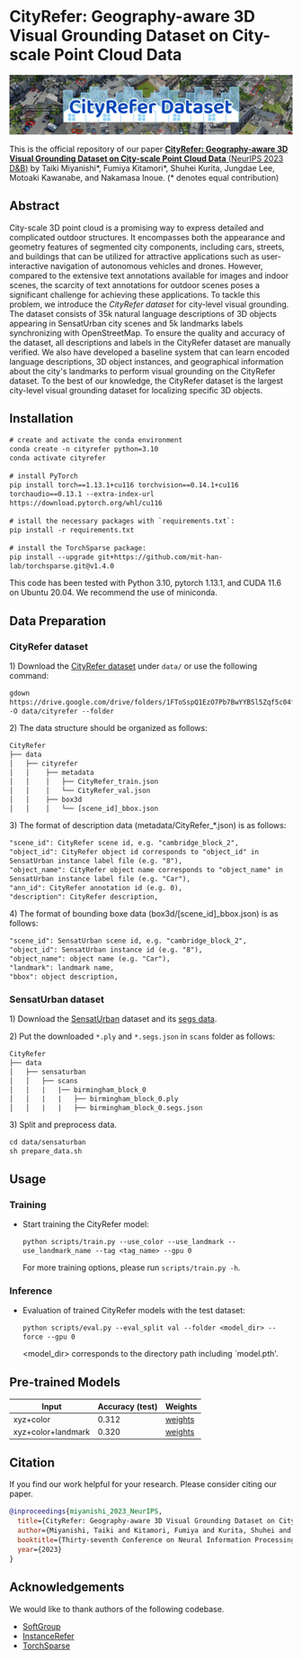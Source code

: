# CityRefer: Geography-aware 3D Visual Grounding Dataset on City-scale Point Cloud Data

<p align="center"><img width="820" src="./docs/logo.png"></p>

This is the official repository of our paper [**CityRefer: Geography-aware 3D Visual Grounding Dataset on City-scale Point Cloud Data** (NeurIPS 2023 D&B)](https://arxiv.org/abs/2310.18773) by Taiki Miyanishi*, Fumiya Kitamori*, Shuhei Kurita, Jungdae Lee, Motoaki Kawanabe, and Nakamasa Inoue. (* denotes equal contribution)

## Abstract
City-scale 3D point cloud is a promising way to express detailed and complicated outdoor structures. It encompasses both the appearance and geometry features of segmented city components, including cars, streets, and buildings that can be utilized for attractive applications such as user-interactive navigation of autonomous vehicles and drones. However, compared to the extensive text annotations available for images and indoor scenes, the scarcity of text annotations for outdoor scenes poses a significant challenge for achieving these applications. To tackle this problem, we introduce the *CityRefer dataset* for city-level visual grounding. The dataset consists of 35k natural language descriptions of 3D objects appearing in SensatUrban city scenes and 5k landmarks labels synchronizing with OpenStreetMap. To ensure the quality and accuracy of the dataset, all descriptions and labels in the CityRefer dataset are manually verified. We also have developed a baseline system that can learn encoded language descriptions, 3D object instances, and geographical information about the city's landmarks to perform visual grounding on the CityRefer dataset. To the best of our knowledge, the CityRefer dataset is the largest city-level visual grounding dataset for localizing specific 3D objects.

## Installation

<!-- Please refer to [installation guide](docs/INSTALL.md). -->
```shell
# create and activate the conda environment
conda create -n cityrefer python=3.10
conda activate cityrefer

# install PyTorch
pip install torch==1.13.1+cu116 torchvision==0.14.1+cu116 torchaudio==0.13.1 --extra-index-url https://download.pytorch.org/whl/cu116

# istall the necessary packages with `requirements.txt`:
pip install -r requirements.txt

# install the TorchSparse package:
pip install --upgrade git+https://github.com/mit-han-lab/torchsparse.git@v1.4.0
```

<!-- # please refer to the official repository of the TorchSparse for installation details. -->


This code has been tested with Python 3.10, pytorch 1.13.1, and CUDA 11.6 on Ubuntu 20.04. We recommend the use of miniconda.

## Data Preparation

### CityRefer dataset
1\) Download the [CityRefer dataset](https://drive.google.com/drive/folders/1FToSspQ1EzO7Pb7BwYYBSl5Zqf5c04fJ) under `data/` or use the following command:
```shell
gdown https://drive.google.com/drive/folders/1FToSspQ1EzO7Pb7BwYYBSl5Zqf5c04fJ -O data/cityrefer --folder
```

2\) The data structure should be organized as follows:
```shell
CityRefer
├── data
│   ├── cityrefer
│   │    ├── metadata
│   │    │   ├── CityRefer_train.json
│   │    │   └── CityRefer_val.json
│   │    ├── box3d
│   │    │   └── [scene_id]_bbox.json   
```

3\) The format of description data (metadata/CityRefer_*.json) is as follows:
```shell
"scene_id": CityRefer scene id, e.g. "cambridge_block_2",
"object_id": CityRefer object id corresponds to "object_id" in SensatUrban instance label file (e.g. "8"),
"object_name": CityRefer object name corresponds to "object_name" in SensatUrban instance label file (e.g. "Car"),
"ann_id": CityRefer annotation id (e.g. 0),
"description": CityRefer description,
```

4\) The format of bounding boxe data (box3d/[scene_id]_bbox.json) is as follows:
```shell
"scene_id": SensatUrban scene id, e.g. "cambridge_block_2",
"object_id": SensatUrban instance id (e.g. "8"),
"object_name": object name (e.g. "Car"),
"landmark": landmark name,
"bbox": object description,
```

### SensatUrban dataset
1\) Download the [SensatUrban](https://github.com/QingyongHu/SensatUrban) dataset and its [segs data](https://drive.google.com/file/d/13BjNoqKrMJNOlNZiak_oV7b-TSMtst70).

2\) Put the downloaded ``*.ply`` and ``*.segs.json`` in ``scans`` folder as follows:
```
CityRefer
├── data
│   ├── sensaturban
│   │   ├── scans
│   │   |   |── birmingham_block_0
│   │   |   |   ├── birmingham_block_0.ply
│   │   |   |   ├── birmingham_block_0.segs.json
```
3\) Split and preprocess data.
```
cd data/sensaturban
sh prepare_data.sh
```

## Usage
### Training
- Start training the CityRefer model:

  <!--
  ```shell
  python scripts/train.py ... --tag <tag_name>
  ```
  -->
  ```shell
  python scripts/train.py --use_color --use_landmark --use_landmark_name --tag <tag_name> --gpu 0
  ```  
  For more training options, please run `scripts/train.py -h`.

### Inference
- Evaluation of trained CityRefer models with the test dataset:

  ```shell
  python scripts/eval.py --eval_split val --folder <model_dir> --force --gpu 0
  ```
  <model_dir> corresponds to the directory path including `model.pth'.

<!--
- Scoring with the val dataset:

  ```shell
  python scripts/score.py --folder <folder_name>
  ```

- Prediction with the test dataset:

  ```shell
  python scripts/predict.py --folder <folder_name> --test_type test_w_obj (or test_wo_obj)
  ```
  The [CityRefer benchmark]() is hosted on [EvalAI](https://eval.ai/). 
  Please submit the `outputs/<folder_name>/pred.json` to this site for the test evaluation.
-->  


## Pre-trained Models
<!-- | Input | ACC@0.25 | Checkpoints -->
| Input | Accuracy (test) | Weights
|--|--|--|
| xyz+color | 0.312 | [weights](https://drive.google.com/file/d/1txGmqE6Xvn16o1rE4CyGoXaEHY5DXS9b) 
| xyz+color+landmark | 0.320 | [weights](https://drive.google.com/file/d/1twzSWqTj8FL6LIVdaljmrG394LMo3QZ8) 


## Citation
If you find our work helpful for your research. Please consider citing our paper.
```bibtex
@inproceedings{miyanishi_2023_NeurIPS,
  title={CityRefer: Geography-aware 3D Visual Grounding Dataset on City-scale Point Cloud Data},
  author={Miyanishi, Taiki and Kitamori, Fumiya and Kurita, Shuhei and Lee, Jungdae and Kawanabe, Motoaki and Inoue, Nakamasa},
  booktitle={Thirty-seventh Conference on Neural Information Processing Systems Datasets and Benchmarks Track},
  year={2023}
}
```

## Acknowledgements
We would like to thank authors of the following codebase.
- [SoftGroup](https://github.com/thangvubk/SoftGroup)
- [InstanceRefer](https://github.com/CurryYuan/InstanceRefer)
- [TorchSparse](https://github.com/mit-han-lab/torchsparse)